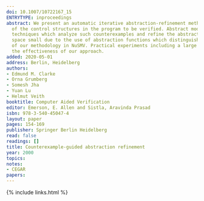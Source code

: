 ```yaml
---
doi: 10.1007/10722167_15
ENTRYTYPE: inproceedings
abstract: We present an automatic iterative abstraction-refinement methodology in which the initial abstract model is generated by an automatic analysis
  of the control structures in the program to be verified. Abstract models may admit erroneous (or ``spurious'') counterexamples. We devise new symbolic
  techniques which analyze such counterexamples and refine the abstract model correspondingly. The refinement algorithm keeps the size of the abstract state
  space small due to the use of abstraction functions which distinguish many degrees of abstraction for each program variable. We describe an implementation
  of our methodology in NuSMV. Practical experiments including a large Fujitsu IP core design with about 500 latches and 10000 lines of SMV code confirm
  the effectiveness of our approach.
added: 2020-05-01
address: Berlin, Heidelberg
authors:
- Edmund M. Clarke
- Orna Grumberg
- Somesh Jha
- Yuan Lu
- Helmut Veith
booktitle: Computer Aided Verification
editor: Emerson, E. Allen and Sistla, Aravinda Prasad
isbn: 978-3-540-45047-4
layout: paper
pages: 154-169
publisher: Springer Berlin Heidelberg
read: false
readings: []
title: Counterexample-guided abstraction refinement
year: 2000
topics:
notes:
- CEGAR
papers:
---
```


{% include links.html %}
